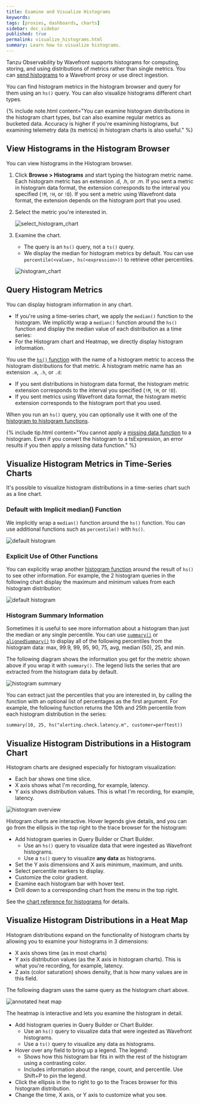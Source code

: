 ```yaml
---
title: Examine and Visualize Histograms
keywords:
tags: [proxies, dashboards, charts]
sidebar: doc_sidebar
published: true
permalink: visualize_histograms.html
summary: Learn how to visualize histograms.
---
```

Tanzu Observability by Wavefront supports histograms for computing, storing, and using distributions of metrics rather than single metrics. You can [send histograms](proxies_histograms.html#sending-histogram-distributions) to a Wavefront proxy or use direct ingestion.

You can find histogram metrics in the histogram browser and query for them using an `hs()` query. You can also visualize histograms different chart types.

{% include note.html content="You can examine histogram distributions in the histogram chart types, but can also examine regular metrics as bucketed data. Accuracy is higher if you're examining histograms, but examining telemetry data (ts metrics) in histogram charts is also useful." %}

## View Histograms in the Histogram Browser

You can view histograms in the Histogram browser.

1. Click **Browse > Histograms** and start typing the histogram metric name.
  Each histogram metric has an extension .d, .h, or .m. If you sent a metric in histogram data format, the extension corresponds to the interval you specified (`!M`, `!H`, or `!D`). If you sent a metric using Wavefront data format, the extension depends on the histogram port that you used.
2. Select the metric you're interested in.

   ![select_histogram_chart](images/histogram_select_chart.png)
3. Examine the chart.
   * The query is an `hs()` query, not a `ts()` query.
   * We display the median for histogram metrics by default. You can use  `percentile(<value>, hs(<expression>))` to retrieve other percentiles.

   ![histogram_chart](images/histogram_chart.png)

## Query Histogram Metrics

You can display histogram information in any chart.
* If you're using a time-series chart, we apply the `median()` function to the histogram.  We implicitly wrap a `median()` function around the `hs()` function and display the median value of each distribution as a time series:
* For the Histogram chart and Heatmap, we directly display histogram information.

You use the [`hs()` function](hs_function.html) with the name of a histogram metric to access the histogram distributions for that metric. A histogram metric name has an extension `.m`, `.h`, or `.d`:
* If you sent distributions in histogram data format, the histogram metric extension corresponds to the interval you specified (`!M`, `!H`, or `!D`).
* If you sent metrics using Wavefront data format, the histogram metric extension corresponds to the histogram port that you used.

When you run an `hs()` query, you can optionally use it with one of the [histogram to histogram functions](query_language_reference.html#histogram-to-histogram-functions).

{% include tip.html content="You cannot apply a [missing data function](query_language_reference.html#missing-data-functions) to a histogram. Even if you convert the histogram to a tsExpression, an error results if you then apply a missing data function." %}

## Visualize Histogram Metrics in Time-Series Charts

It's possible to visualize histogram distributions in a time-series chart such as a line chart.

### Default with Implicit median() Function

We implicitly wrap a `median()` function around the `hs()` function.  You can use additional functions such as `percentile()` with `hs()`.

![default histogram](images/hs_function_as_median.png)

### Explicit Use of Other Functions

You can explicitly wrap another [histogram function](query_language_reference.html#histogram-functions) around the result of `hs()` to see other information. For example, the 2 histogram queries in the following chart display the maximum and minimum values from each histogram distribution:

![default histogram](images/hs_max_min.png)


### Histogram Summary Information

Sometimes it is useful to see more information about a histogram than just the median or any single percentile. You can use [`summary()`](hs_summary.html) or [`alignedSummary()`](hs_alignedSummary.html) to display all of the following percentiles from the histogram data: max, 99.9, 99, 95, 90, 75, avg, median (50), 25, and min.

The following diagram shows the information you get for the metric shown above if you wrap it with `summary()`. The legend lists the series that are extracted from the histogram data by default.

![histogram summary](images/hs_summary_topic.png)

You can extract just the percentiles that you are interested in, by calling the function with an optional list of percentages as the first argument. For example, the following function returns the 10th and 25th percentile from each histogram distribution in the series:

`summary(10, 25, hs("alerting.check.latency.m", customer=perftest))`


## Visualize Histogram Distributions in a Histogram Chart

Histogram charts are designed especially for histogram visualization:
* Each bar shows one time slice.
* X axis shows what I'm recording, for example, latency.
* Y axis shows distribution values. This is what I'm recording, for example, latency.

![histogram overview](images/histograms_overview.png)

Histogram charts are interactive. Hover legends give details, and you can go from the ellipsis in the top right to the trace browser for the histogram:
* Add histogram queries in Query Builder or Chart Builder.
  - Use an `hs()` query to visualize data that were ingested as Wavefront histograms.
  - Use a `ts()` query to visualize **any data** as histograms.
* Set the Y axis dimensions and X axis minimum, maximum, and units.
* Select percentile markers to display.
* Customize the color gradient.
* Examine each histogram bar with hover text.
* Drill down to a corresponding chart from the menu in the top right.

See the [chart reference for histograms](ui_chart_reference.html#histogram-chart) for details.

## Visualize Histogram Distributions in a Heat Map

Histogram distributions expand on the functionality of histogram charts by allowing you to examine your histograms in 3 dimensions:
* X axis shows time (as in most charts)
* Y axis distribution values (as the X axis in histogram charts). This is what you're recording, for example, latency.
* Z axis (color saturation) shows density, that is how many values are in this field.

The following diagram uses the same query as the histogram chart above.

![annotated heat map](images/heatmap_annotated.png)

The heatmap is interactive and lets you examine the histogram in detail.
* Add histogram queries in Query Builder or Chart Builder.
  - Use an `hs()` query to visualize data that were ingested as Wavefront histograms.
  - Use a `ts()` query to visualize any data as histograms.
* Hover over any field to bring up a legend. The legend:
  - Shows how this histogram bar fits in with the rest of the histogram using a contrasting color.
  - Includes information about the range, count, and percentile.
  Use Shift+P to pin the legend.
* Click the ellipsis in the to right to go to the Traces browser for this histogram distribution.
* Change the time, X axis, or Y axis to customize what you see.
